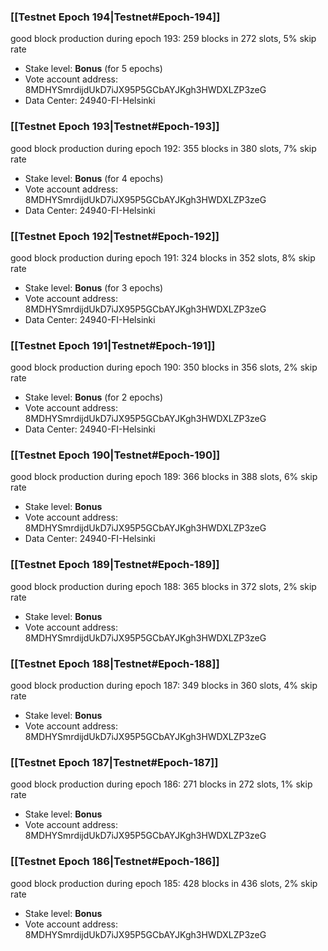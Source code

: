 ### [[Testnet Epoch 194|Testnet#Epoch-194]]
good block production during epoch 193: 259 blocks in 272 slots, 5% skip rate
* Stake level: **Bonus** (for 5 epochs)
* Vote account address: 8MDHYSmrdijdUkD7iJX95P5GCbAYJKgh3HWDXLZP3zeG
* Data Center: 24940-FI-Helsinki
### [[Testnet Epoch 193|Testnet#Epoch-193]]
good block production during epoch 192: 355 blocks in 380 slots, 7% skip rate
* Stake level: **Bonus** (for 4 epochs)
* Vote account address: 8MDHYSmrdijdUkD7iJX95P5GCbAYJKgh3HWDXLZP3zeG
* Data Center: 24940-FI-Helsinki
### [[Testnet Epoch 192|Testnet#Epoch-192]]
good block production during epoch 191: 324 blocks in 352 slots, 8% skip rate
* Stake level: **Bonus** (for 3 epochs)
* Vote account address: 8MDHYSmrdijdUkD7iJX95P5GCbAYJKgh3HWDXLZP3zeG
* Data Center: 24940-FI-Helsinki
### [[Testnet Epoch 191|Testnet#Epoch-191]]
good block production during epoch 190: 350 blocks in 356 slots, 2% skip rate
* Stake level: **Bonus** (for 2 epochs)
* Vote account address: 8MDHYSmrdijdUkD7iJX95P5GCbAYJKgh3HWDXLZP3zeG
* Data Center: 24940-FI-Helsinki
### [[Testnet Epoch 190|Testnet#Epoch-190]]
good block production during epoch 189: 366 blocks in 388 slots, 6% skip rate
* Stake level: **Bonus**
* Vote account address: 8MDHYSmrdijdUkD7iJX95P5GCbAYJKgh3HWDXLZP3zeG
* Data Center: 24940-FI-Helsinki
### [[Testnet Epoch 189|Testnet#Epoch-189]]
good block production during epoch 188: 365 blocks in 372 slots, 2% skip rate
* Stake level: **Bonus**
* Vote account address: 8MDHYSmrdijdUkD7iJX95P5GCbAYJKgh3HWDXLZP3zeG
### [[Testnet Epoch 188|Testnet#Epoch-188]]
good block production during epoch 187: 349 blocks in 360 slots, 4% skip rate
* Stake level: **Bonus**
* Vote account address: 8MDHYSmrdijdUkD7iJX95P5GCbAYJKgh3HWDXLZP3zeG
### [[Testnet Epoch 187|Testnet#Epoch-187]]
good block production during epoch 186: 271 blocks in 272 slots, 1% skip rate
* Stake level: **Bonus**
* Vote account address: 8MDHYSmrdijdUkD7iJX95P5GCbAYJKgh3HWDXLZP3zeG
### [[Testnet Epoch 186|Testnet#Epoch-186]]
good block production during epoch 185: 428 blocks in 436 slots, 2% skip rate
* Stake level: **Bonus**
* Vote account address: 8MDHYSmrdijdUkD7iJX95P5GCbAYJKgh3HWDXLZP3zeG